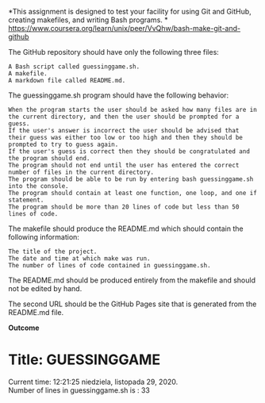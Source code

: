 *This assignment is designed to test your facility for using Git and GitHub, creating makefiles, and writing Bash programs. *  
https://www.coursera.org/learn/unix/peer/VvQhw/bash-make-git-and-github  

The GitHub repository should have only the following three files:

    A Bash script called guessinggame.sh.
    A makefile.
    A markdown file called README.md.

The guessinggame.sh program should have the following behavior:

    When the program starts the user should be asked how many files are in the current directory, and then the user should be prompted for a guess.
    If the user's answer is incorrect the user should be advised that their guess was either too low or too high and then they should be prompted to try to guess again.
    If the user's guess is correct then they should be congratulated and the program should end.
    The program should not end until the user has entered the correct number of files in the current directory.
    The program should be able to be run by entering bash guessinggame.sh into the console.
    The program should contain at least one function, one loop, and one if statement.
    The program should be more than 20 lines of code but less than 50 lines of code.

The makefile should produce the README.md which should contain the following information:

    The title of the project.
    The date and time at which make was run.
    The number of lines of code contained in guessinggame.sh.

The README.md should be produced entirely from the makefile and should not be edited by hand.

The second URL should be the GitHub Pages site that is generated from the README.md file.  

**Outcome**

# Title: GUESSINGGAME  
Current time: 12:21:25 niedziela, listopada 29, 2020.  
Number of lines in guessinggame.sh is : 33
